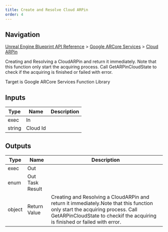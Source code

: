 ```yaml
---
title: Create and Resolve Cloud ARPin
order: 4
---
```

## Navigation

[Unreal Engine Blueprint API Reference](https://dev.epicgames.com/documentation/en-us/unreal-engine/BlueprintAPI) > [Google ARCore Services](https://dev.epicgames.com/documentation/en-us/unreal-engine/BlueprintAPI/GoogleARCoreServices) > [Cloud ARPin](https://dev.epicgames.com/documentation/en-us/unreal-engine/BlueprintAPI/GoogleARCoreServices/CloudARPin)

Creating and Resolving a CloudARPin and return it immediately.
Note that this function only start the acquiring process. Call GetARPinCloudState to check
if the acquiring is finished or failed with error.

Target is Google ARCore Services Function Library

## Inputs

| Type | Name | Description |
| --- | --- | --- |
| exec | In |  |
| string | Cloud Id |  |

## Outputs

| Type | Name | Description |
| --- | --- | --- |
| exec | Out |  |
| enum | Out Task Result |  |
| object | Return Value | Creating and Resolving a CloudARPin and return it immediately.Note that this function only start the acquiring process. Call GetARPinCloudState to checkif the acquiring is finished or failed with error. |

